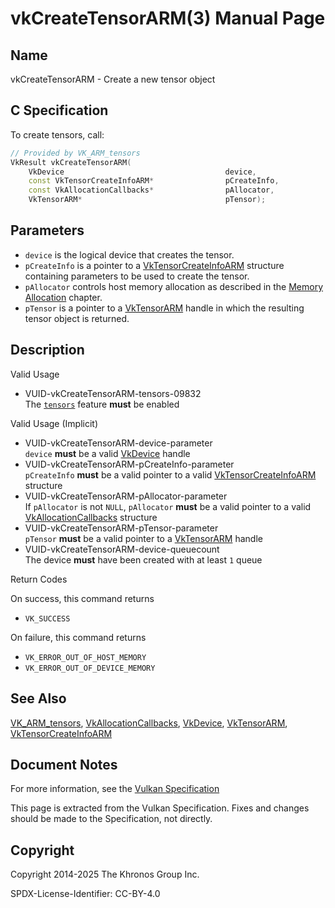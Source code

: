 # vkCreateTensorARM(3) Manual Page

## Name

vkCreateTensorARM - Create a new tensor object



## [](#_c_specification)C Specification

To create tensors, call:

```c++
// Provided by VK_ARM_tensors
VkResult vkCreateTensorARM(
    VkDevice                                    device,
    const VkTensorCreateInfoARM*                pCreateInfo,
    const VkAllocationCallbacks*                pAllocator,
    VkTensorARM*                                pTensor);
```

## [](#_parameters)Parameters

- `device` is the logical device that creates the tensor.
- `pCreateInfo` is a pointer to a [VkTensorCreateInfoARM](https://registry.khronos.org/vulkan/specs/latest/man/html/VkTensorCreateInfoARM.html) structure containing parameters to be used to create the tensor.
- `pAllocator` controls host memory allocation as described in the [Memory Allocation](https://registry.khronos.org/vulkan/specs/latest/html/vkspec.html#memory-allocation) chapter.
- `pTensor` is a pointer to a [VkTensorARM](https://registry.khronos.org/vulkan/specs/latest/man/html/VkTensorARM.html) handle in which the resulting tensor object is returned.

## [](#_description)Description

Valid Usage

- [](#VUID-vkCreateTensorARM-tensors-09832)VUID-vkCreateTensorARM-tensors-09832  
  The [`tensors`](https://registry.khronos.org/vulkan/specs/latest/html/vkspec.html#features-tensors) feature **must** be enabled

Valid Usage (Implicit)

- [](#VUID-vkCreateTensorARM-device-parameter)VUID-vkCreateTensorARM-device-parameter  
  `device` **must** be a valid [VkDevice](https://registry.khronos.org/vulkan/specs/latest/man/html/VkDevice.html) handle
- [](#VUID-vkCreateTensorARM-pCreateInfo-parameter)VUID-vkCreateTensorARM-pCreateInfo-parameter  
  `pCreateInfo` **must** be a valid pointer to a valid [VkTensorCreateInfoARM](https://registry.khronos.org/vulkan/specs/latest/man/html/VkTensorCreateInfoARM.html) structure
- [](#VUID-vkCreateTensorARM-pAllocator-parameter)VUID-vkCreateTensorARM-pAllocator-parameter  
  If `pAllocator` is not `NULL`, `pAllocator` **must** be a valid pointer to a valid [VkAllocationCallbacks](https://registry.khronos.org/vulkan/specs/latest/man/html/VkAllocationCallbacks.html) structure
- [](#VUID-vkCreateTensorARM-pTensor-parameter)VUID-vkCreateTensorARM-pTensor-parameter  
  `pTensor` **must** be a valid pointer to a [VkTensorARM](https://registry.khronos.org/vulkan/specs/latest/man/html/VkTensorARM.html) handle
- [](#VUID-vkCreateTensorARM-device-queuecount)VUID-vkCreateTensorARM-device-queuecount  
  The device **must** have been created with at least `1` queue

Return Codes

On success, this command returns

- `VK_SUCCESS`

On failure, this command returns

- `VK_ERROR_OUT_OF_HOST_MEMORY`
- `VK_ERROR_OUT_OF_DEVICE_MEMORY`

## [](#_see_also)See Also

[VK\_ARM\_tensors](https://registry.khronos.org/vulkan/specs/latest/man/html/VK_ARM_tensors.html), [VkAllocationCallbacks](https://registry.khronos.org/vulkan/specs/latest/man/html/VkAllocationCallbacks.html), [VkDevice](https://registry.khronos.org/vulkan/specs/latest/man/html/VkDevice.html), [VkTensorARM](https://registry.khronos.org/vulkan/specs/latest/man/html/VkTensorARM.html), [VkTensorCreateInfoARM](https://registry.khronos.org/vulkan/specs/latest/man/html/VkTensorCreateInfoARM.html)

## [](#_document_notes)Document Notes

For more information, see the [Vulkan Specification](https://registry.khronos.org/vulkan/specs/latest/html/vkspec.html#vkCreateTensorARM)

This page is extracted from the Vulkan Specification. Fixes and changes should be made to the Specification, not directly.

## [](#_copyright)Copyright

Copyright 2014-2025 The Khronos Group Inc.

SPDX-License-Identifier: CC-BY-4.0